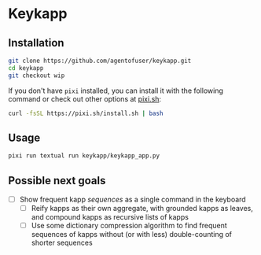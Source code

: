 # Keykapp

## Installation

```bash
git clone https://github.com/agentofuser/keykapp.git
cd keykapp
git checkout wip
```

If you don't have `pixi` installed, you can install it with the following command or check out other options at [pixi.sh](https://pixi.sh/):

```bash
curl -fsSL https://pixi.sh/install.sh | bash
```

## Usage

```bash
pixi run textual run keykapp/keykapp_app.py
```

## Possible next goals

- [ ] Show frequent kapp _sequences_ as a single command in the keyboard
  - [ ] Reify kapps as their own aggregate, with grounded kapps as leaves, and compound kapps as recursive lists of kapps
  - [ ] Use some dictionary compression algorithm to find frequent sequences of kapps without (or with less) double-counting of shorter sequences
